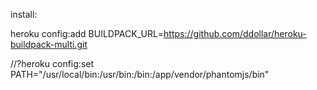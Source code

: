 install:

heroku config:add BUILDPACK_URL=https://github.com/ddollar/heroku-buildpack-multi.git

//?heroku config:set PATH="/usr/local/bin:/usr/bin:/bin:/app/vendor/phantomjs/bin"



